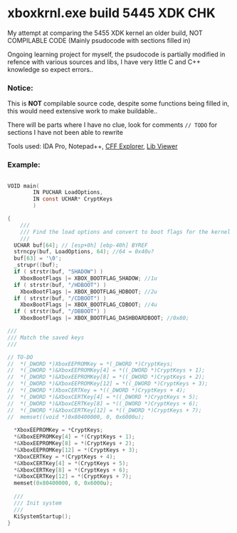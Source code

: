 # xboxkrnl.exe build 5445 XDK CHK
My attempt at comparing the 5455 XDK kernel an older build, NOT COMPILABLE CODE (Mainly psudocode with sections filled in)

Ongoing learning project for myself, the psudocode is partially modified in refence with various sources and libs, I have very little C and C++ knowledge so expect errors.. 


### Notice:
This is **NOT** compilable source code, despite some functions being filled in, this would need extensive work to make buildable.. 

There will be parts where I have no clue, look for comments `// TODO` for sections I have not been able to rewrite

Tools used: IDA Pro, Notepad++, [CFF Explorer](https://ntcore.com/?page_id=388), [Lib Viewer](https://www.codeproject.com/Articles/9310/A-tool-to-view-a-LIB)


### Example:

```c

VOID main(
		IN PUCHAR LoadOptions,
		IN const UCHAR* CryptKeys
		)

{
	///
	/// Find the load options and convert to boot flags for the kernel
	///
  UCHAR buf[64]; // [esp+0h] [ebp-40h] BYREF
  strncpy(buf, LoadOptions, 64); //64 = 0x40u?
  buf[63] = '\0';
  _strupr((buf);
  if ( strstr(buf, "SHADOW") )
    XboxBootFlags |= XBOX_BOOTFLAG_SHADOW; //1u
  if ( strstr(buf, "/HDBOOT") )
    XboxBootFlags |= XBOX_BOOTFLAG_HDBOOT; //2u
  if ( strstr(buf, "/CDBOOT") )
    XboxBootFlags |= XBOX_BOOTFLAG_CDBOOT; //4u
  if ( strstr(buf, "/DBBOOT") )
    XboxBootFlags |= XBOX_BOOTFLAG_DASHBOARDBOOT; //0x80;

///
/// Match the saved keys
///

// TO-DO
//  *(_DWORD *)XboxEEPROMKey = *(_DWORD *)CryptKeys;
//  *(_DWORD *)&XboxEEPROMKey[4] = *((_DWORD *)CryptKeys + 1);
//  *(_DWORD *)&XboxEEPROMKey[8] = *((_DWORD *)CryptKeys + 2);
//  *(_DWORD *)&XboxEEPROMKey[12] = *((_DWORD *)CryptKeys + 3);
//  *(_DWORD *)XboxCERTKey = *((_DWORD *)CryptKeys + 4);
//  *(_DWORD *)&XboxCERTKey[4] = *((_DWORD *)CryptKeys + 5);
//  *(_DWORD *)&XboxCERTKey[8] = *((_DWORD *)CryptKeys + 6);
//  *(_DWORD *)&XboxCERTKey[12] = *((_DWORD *)CryptKeys + 7);
//  memset((void *)0x80400000, 0, 0x6000u);
  
  *XboxEEPROMKey = *CryptKeys;
  *&XboxEEPROMKey[4] = *(CryptKeys + 1);
  *&XboxEEPROMKey[8] = *(CryptKeys + 2);
  *&XboxEEPROMKey[12] = *(CryptKeys + 3);
  *XboxCERTKey = *(CryptKeys + 4);
  *&XboxCERTKey[4] = *(CryptKeys + 5);
  *&XboxCERTKey[8] = *(CryptKeys + 6);
  *&XboxCERTKey[12] = *(CryptKeys + 7);
  memset(0x80400000, 0, 0x6000u);
  
  ///
  /// Init system
  ///
  KiSystemStartup();
}
```

